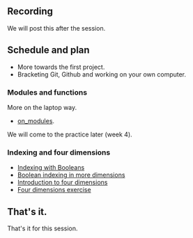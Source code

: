 ## Recording

We will post this after the session.

## Schedule and plan

* More towards the first project.
* Bracketing Git, Github and working on your own computer.

### Modules and functions

More on the laptop way.

* [on_modules](https://textbook.nipraxis.org/on_modules).

We will come to the practice later (week 4).

### Indexing and four dimensions

* [Indexing with
  Booleans](https://textbook.nipraxis.org/boolean_indexing.html)
* [Boolean indexing in more
  dimensions](https://textbook.nipraxis.org/boolean_indexing_nd.html)
* [Introduction to four dimensions](https://textbook.nipraxis.org/intro_to_4d)
* [Four dimensions
  exercise](https://hub.nipraxis.org/hub/user-redirect/git-pull?repo=https%3A//github.com/nipraxis/four_dimensions&subPath=four_dimensions.ipynb)

## That's it.

That's it for this session.
